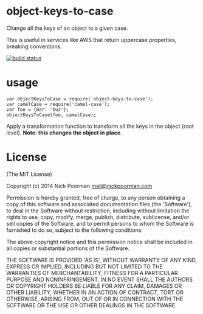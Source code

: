 # object-keys-to-case

Change all the keys of an object to a given case.

This is useful in services like AWS that return uppercase properties, breaking conventions.

[![build status](https://secure.travis-ci.org/nickpoorman/object-keys-to-case.png)](http://travis-ci.org/nickpoorman/object-keys-to-case)

# usage

```
var objectKeysToCase = require('object-keys-to-case');
var camelCase = require('camel-case');
var foo = {Bar: 'buz'};
objectKeysToCase(foo, camelCase);
```

Apply a transformation function to transform all the keys in the object (root level). **Note: this changes the object in place**.

# License

(The MIT License)

Copyright (c) 2014 Nick Poorman <mail@nickpoorman.com>

Permission is hereby granted, free of charge, to any person obtaining a copy of this software and associated documentation files (the 'Software'), to deal in the Software without restriction, including without limitation the rights to use, copy, modify, merge, publish, distribute, sublicense, and/or sell copies of the Software, and to permit persons to whom the Software is furnished to do so, subject to the following conditions:

The above copyright notice and this permission notice shall be included in all copies or substantial portions of the Software.

THE SOFTWARE IS PROVIDED 'AS IS', WITHOUT WARRANTY OF ANY KIND, EXPRESS OR IMPLIED, INCLUDING BUT NOT LIMITED TO THE WARRANTIES OF MERCHANTABILITY, FITNESS FOR A PARTICULAR PURPOSE AND NONINFRINGEMENT. IN NO EVENT SHALL THE AUTHORS OR COPYRIGHT HOLDERS BE LIABLE FOR ANY CLAIM, DAMAGES OR OTHER LIABILITY, WHETHER IN AN ACTION OF CONTRACT, TORT OR OTHERWISE, ARISING FROM, OUT OF OR IN CONNECTION WITH THE SOFTWARE OR THE USE OR OTHER DEALINGS IN THE SOFTWARE.
